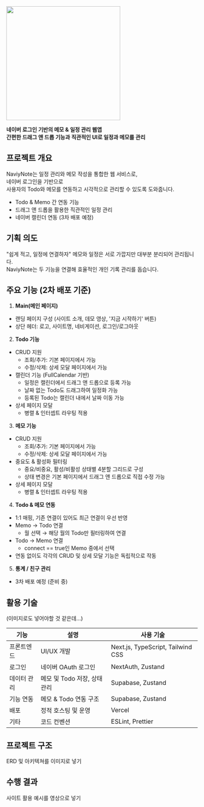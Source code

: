 <img src="https://github.com/user-attachments/assets/da57637e-83ee-415b-b2d2-6e38e6f8c101" width="300">

**네이버 로그인 기반의 메모 & 일정 관리 웹앱**<br />
**간편한 드래그 앤 드롭 기능과 직관적인 UI로 일정과 메모를 관리**

## 프로젝트 개요

NaviyNote는 일정 관리와 메모 작성을 통합한 웹 서비스로,<br />
네이버 로그인을 기반으로<br />
사용자의 Todo와 메모를 연동하고 시각적으로 관리할 수 있도록 도와줍니다.

- Todo & Memo 간 연동 기능
- 드래그 앤 드롭을 활용한 직관적인 일정 관리
- 네이버 캘린더 연동 (3차 배포 예정)

## 기획 의도

"쉽게 적고, 일정에 연결하자"
메모와 일정은 서로 가깝지만 대부분 분리되어 관리됩니다.<br />
NaviyNote는 두 기능을 연결해 효율적인 개인 기록 관리를 돕습니다.

## 주요 기능 (2차 배포 기준)

1. **Main(메인 페이지)**

- 랜딩 페이지 구성 (사이트 소개, 데모 영상, '지금 시작하기' 버튼)
- 상단 헤더: 로고, 사이트명, 네비게이션, 로그인/로그아웃

2. **Todo 기능**

- CRUD 지원
   - 조회/추가: 기본 페이지에서 가능
   - 수정/삭제: 상세 모달 페이지에서 가능
- 캘린더 기능 (FullCalendar 기반)
   - 일정은 캘린더에서 드래그 앤 드롭으로 등록 가능
   - 날짜 없는 Todo도 드래그하여 일정화 가능
   - 등록된 Todo는 캘린더 내에서 날짜 이동 가능
- 상세 페이지 모달
   - 병렬 & 인터셉트 라우팅 적용
     
3. **메모 기능**

- CRUD 지원
   - 조회/추가: 기본 페이지에서 가능
   - 수정/삭제: 상세 모달 페이지에서 가능
- 중요도 & 활성화 필터링
   - 중요/비중요, 활성/비활성 상태별 4분할 그리드로 구성
   - 상태 변경은 기본 페이지에서 드래그 앤 드롭으로 직접 수정 가능
- 상세 페이지 모달
   - 병렬 & 인터셉트 라우팅 적용
     
4. **Todo & 메모 연동**

- 1:1 매핑, 기존 연결이 있어도 최근 연결이 우선 반영
- Memo → Todo 연결
   - 월 선택 → 해당 월의 Todo만 필터링하여 연결
- Todo → Memo 연결
   - connect == true인 Memo 중에서 선택
- 연동 없이도 각각의 CRUD 및 상세 모달 기능은 독립적으로 작동
     
5. **통계 / 친구 관리**
   
- 3차 배포 예정 (준비 중)
  
## 활용 기술

(이미지로도 넣어야할 것 같은데...)

| 기능 | 설명 | 사용 기술|
| --- | --- | --- |
| 프론트엔드 | UI/UX 개발 | Next.js, TypeScript, Tailwind CSS |
| 로그인 | 네이버 OAuth 로그인 | NextAuth, Zustand |
| 데이터 관리 | 메모 및 Todo 저장, 상태 관리 | Supabase, Zustand |
| 기능 연동	| 메모 & Todo 연동 구조 | Supabase, Zustand |
| 배포 | 정적 호스팅 및 운영 | Vercel |
| 기타 | 코드 컨벤션 | ESLint, Prettier |

## 프로젝트 구조
ERD 및 아키텍쳐를 이미지로 넣기

## 수행 결과
사이트 활용 예시를 영상으로 넣기
